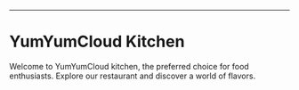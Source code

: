 --------------------------

# YumYumCloud Kitchen

Welcome to YumYumCloud kitchen, the preferred choice for food enthusiasts. Explore our restaurant and discover a world of flavors.

